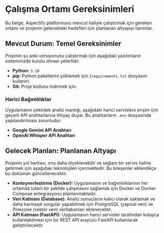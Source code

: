 # Çalışma Ortamı Gereksinimleri

Bu belge, Aspectify platformunu mevcut haliyle çalıştırmak için gereken ortamı ve projenin gelecekteki hedefleri için planlanan altyapıyı tanımlar.

## Mevcut Durum: Temel Gereksinimler

Projenin şu anki versiyonunu çalıştırmak için aşağıdaki yazılımların sisteminizde kurulu olması yeterlidir:

-   **Python:** `3.10`
-   **pip:** Python paketlerini yüklemek için (`requirements.txt` dosyasını kullanır).
-   **Git:** Proje kodunu indirmek için.

### Harici Bağımlılıklar

Uygulamanın çekirdek analiz mantığı, aşağıdaki harici servislere erişim için geçerli API anahtarlarına ihtiyaç duyar. Bu anahtarların `.env` dosyasında yapılandırılması zorunludur:

-   **Google Gemini API Anahtarı**
-   **OpenAI Whisper API Anahtarı**

## Gelecek Planları: Planlanan Altyapı

Projenin yol haritası, onu daha ölçeklenebilir ve sağlam bir servis haline getirmek için aşağıdaki teknolojileri içermektedir. Bu bileşenler eklendikçe bu doküman güncellenecektir.

-   **Konteynerleştirme (Docker):** Uygulamanın ve bağımlılıklarının her ortamda tutarlı bir şekilde çalışmasını sağlamak için Docker ve Docker Compose entegrasyonu planlanmaktadır.
-   **Veri Katmanı (Database):** Analiz sonuçlarını kalıcı olarak saklamak ve daha karmaşık sorgular yapabilmek için PostgreSQL (yapısal veri) ve Pinecone (vektör veri) veritabanları eklenecektir.
-   **API Katmanı (FastAPI):** Uygulamanın harici servisler tarafından kolayca kullanılabilmesi için bir REST API arayüzü FastAPI kullanılarak geliştirilecektir.